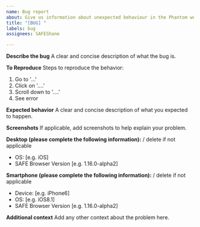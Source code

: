 ```yaml
---
name: Bug report
about: Give us information about unexpected behaviour in the Phantom web app
title: "[BUG] "
labels: bug
assignees: SAFEShane

---
```


**Describe the bug**
A clear and concise description of what the bug is.

**To Reproduce**
Steps to reproduce the behavior:
1. Go to '...'
2. Click on '....'
3. Scroll down to '....'
4. See error

**Expected behavior**
A clear and concise description of what you expected to happen.

**Screenshots**
If applicable, add screenshots to help explain your problem.

**Desktop (please complete the following information):** / delete if not applicable
 - OS: [e.g. iOS]
 - SAFE Browser Version [e.g. 1.16.0-alpha2]

**Smartphone (please complete the following information):** / delete if not applicable
 - Device: [e.g. iPhone6]
 - OS: [e.g. iOS8.1]
 - SAFE Browser Version [e.g. 1.16.0-alpha2]

**Additional context**
Add any other context about the problem here.

